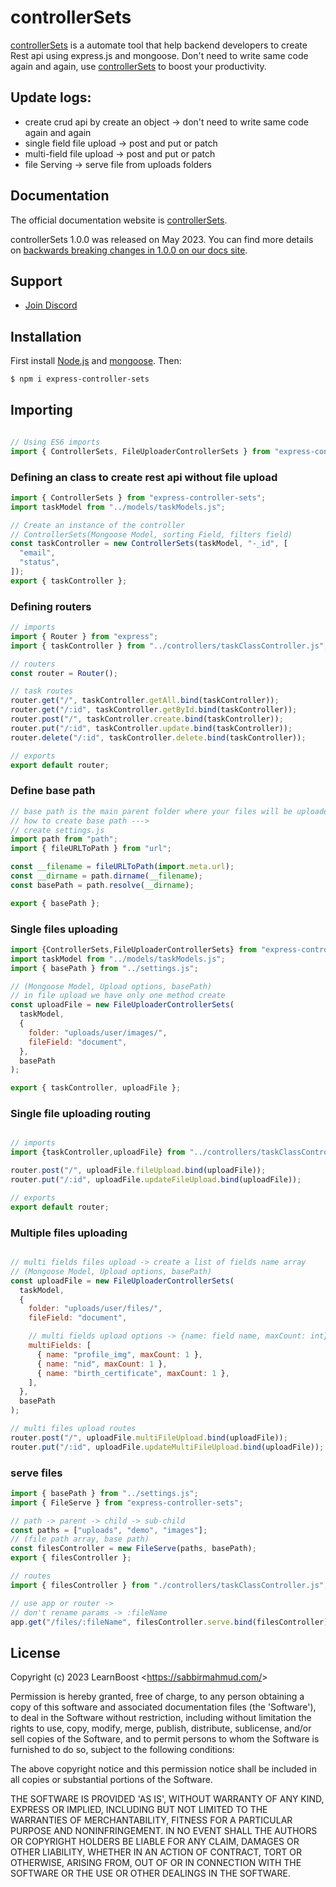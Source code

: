 # controllerSets

[controllerSets](https://sabbirmahmud.com/) is a automate tool that help backend developers to create Rest api using express.js and mongoose. Don't need to write same code again and again, use [controllerSets](https://sabbirmahmud.com/) to boost your productivity.

## Update logs:
* create crud api by create an object -> don't need to write same code again and again
* single field file upload -> post and put or patch
* multi-field file upload -> post and put or patch
* file Serving -> serve file from uploads folders


## Documentation

The official documentation website is [controllerSets](https://sabbirmahmud.com/).

controllerSets 1.0.0 was released on May 2023. You can find more details on [backwards breaking changes in 1.0.0 on our docs site](https://sabbirmahmud.com/).

## Support

  - [Join Discord](https://discord.gg/TWSeY9PJ)
 


## Installation

First install [Node.js](http://nodejs.org/) and [mongoose](https://www.mongodb.org/downloads). Then:

```sh
$ npm i express-controller-sets
```

## Importing

```javascript

// Using ES6 imports
import { ControllerSets, FileUploaderControllerSets } from "express-controller-sets";
```

### Defining an class to create rest api without file upload

```js
import { ControllerSets } from "express-controller-sets";
import taskModel from "../models/taskModels.js";

// Create an instance of the controller
// ControllerSets(Mongoose Model, sorting Field, filters field)
const taskController = new ControllerSets(taskModel, "-_id", [
  "email",
  "status",
]);
export { taskController };

```

### Defining routers
```js
// imports
import { Router } from "express";
import { taskController } from "../controllers/taskClassController.js";

// routers
const router = Router();

// task routes
router.get("/", taskController.getAll.bind(taskController));
router.get("/:id", taskController.getById.bind(taskController));
router.post("/", taskController.create.bind(taskController));
router.put("/:id", taskController.update.bind(taskController));
router.delete("/:id", taskController.delete.bind(taskController));

// exports
export default router;


```

### Define base path

```js
// base path is the main parent folder where your files will be uploaded
// how to create base path --->
// create settings.js
import path from "path";
import { fileURLToPath } from "url";

const __filename = fileURLToPath(import.meta.url);
const __dirname = path.dirname(__filename);
const basePath = path.resolve(__dirname);

export { basePath };

```

### Single files uploading

```js
import {ControllerSets,FileUploaderControllerSets} from "express-controller-sets";
import taskModel from "../models/taskModels.js";
import { basePath } from "../settings.js";

// (Mongoose Model, Upload options, basePath)
// in file upload we have only one method create
const uploadFile = new FileUploaderControllerSets(
  taskModel,
  {
    folder: "uploads/user/images/",
    fileField: "document",
  },
  basePath
);

export { taskController, uploadFile };

```

### Single file uploading routing
```js

// imports
import {taskController,uploadFile} from "../controllers/taskClassController.js";

router.post("/", uploadFile.fileUpload.bind(uploadFile));
router.put("/:id", uploadFile.updateFileUpload.bind(uploadFile));

// exports
export default router;

```

### Multiple files uploading

```js

// multi fields files upload -> create a list of fields name array 
// (Mongoose Model, Upload options, basePath)
const uploadFile = new FileUploaderControllerSets(
  taskModel,
  {
    folder: "uploads/user/files/",
    fileField: "document",

    // multi fields upload options -> {name: field name, maxCount: int}
    multiFields: [
      { name: "profile_img", maxCount: 1 },
      { name: "nid", maxCount: 1 },
      { name: "birth_certificate", maxCount: 1 },
    ],
  },
  basePath
);

// multi files upload routes 
router.post("/", uploadFile.multiFileUpload.bind(uploadFile));
router.put("/:id", uploadFile.updateMultiFileUpload.bind(uploadFile));


```

### serve files

```js
import { basePath } from "../settings.js";
import { FileServe } from "express-controller-sets";

// path -> parent -> child -> sub-child
const paths = ["uploads", "demo", "images"];
// (file path array, base path)
const filesController = new FileServe(paths, basePath);
export { filesController };

// routes
import { filesController } from "./controllers/taskClassController.js";

// use app or router ->
// don't rename params -> :fileName
app.get("/files/:fileName", filesController.serve.bind(filesController));

```




## License

Copyright (c) 2023 LearnBoost &lt;https://sabbirmahmud.com/&gt;

Permission is hereby granted, free of charge, to any person obtaining
a copy of this software and associated documentation files (the
'Software'), to deal in the Software without restriction, including
without limitation the rights to use, copy, modify, merge, publish,
distribute, sublicense, and/or sell copies of the Software, and to
permit persons to whom the Software is furnished to do so, subject to
the following conditions:

The above copyright notice and this permission notice shall be
included in all copies or substantial portions of the Software.

THE SOFTWARE IS PROVIDED 'AS IS', WITHOUT WARRANTY OF ANY KIND,
EXPRESS OR IMPLIED, INCLUDING BUT NOT LIMITED TO THE WARRANTIES OF
MERCHANTABILITY, FITNESS FOR A PARTICULAR PURPOSE AND NONINFRINGEMENT.
IN NO EVENT SHALL THE AUTHORS OR COPYRIGHT HOLDERS BE LIABLE FOR ANY
CLAIM, DAMAGES OR OTHER LIABILITY, WHETHER IN AN ACTION OF CONTRACT,
TORT OR OTHERWISE, ARISING FROM, OUT OF OR IN CONNECTION WITH THE
SOFTWARE OR THE USE OR OTHER DEALINGS IN THE SOFTWARE.
